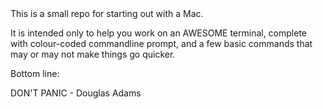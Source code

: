 <h>
This is a small repo for starting out with a Mac.
</h>

It is intended only to help you work on an AWESOME terminal, complete with colour-coded commandline prompt, and a few basic commands that may or may not make things go quicker.

Bottom line: 

DON'T PANIC 
    - Douglas Adams
